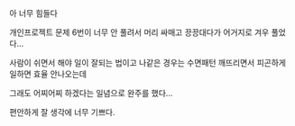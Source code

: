 아 너무 힘들다



개인프로젝트 문제 6번이 너무 안 풀려서 머리 싸매고 끙끙대다가 어거지로 겨우 풀었다...

사람이 쉬면서 해야 일이 잘되는 법이고 나같은 경우는 수면패턴 깨뜨리면서 피곤하게 일하면 효율 안나오는데

그래도 어찌어찌 하겠다는 일념으로 완주를 했다...

편안하게 잘 생각에 너무 기쁘다.